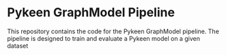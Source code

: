 # Pykeen GraphModel Pipeline
This repository contains the code for the Pykeen GraphModel pipeline. The pipeline is designed to train and evaluate a Pykeen model on a given dataset